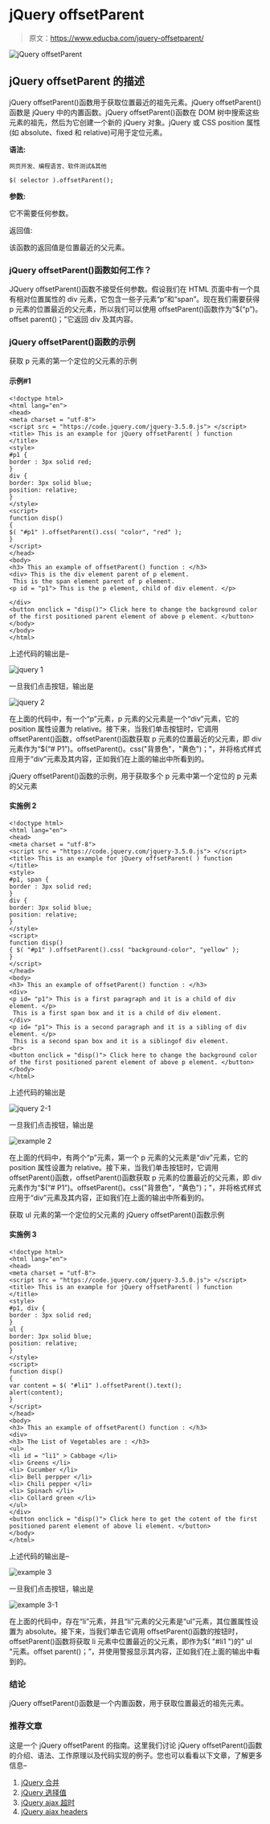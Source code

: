 # jQuery offsetParent

> 原文：<https://www.educba.com/jquery-offsetparent/>

![jQuery offsetParent](img/307286097ef17da2a65cb653ad69ad07.png)



## jQuery offsetParent 的描述

jQuery offsetParent()函数用于获取位置最近的祖先元素。jQuery offsetParent()函数是 jQuery 中的内置函数。jQuery offsetParent()函数在 DOM 树中搜索这些元素的祖先，然后为它创建一个新的 jQuery 对象。jQuery 或 CSS position 属性(如 absolute、fixed 和 relative)可用于定位元素。

**语法:**

<small>网页开发、编程语言、软件测试&其他</small>

```
$( selector ).offsetParent();
```

**参数:**

它不需要任何参数。

返回值:

该函数的返回值是位置最近的父元素。

### jQuery offsetParent()函数如何工作？

JQuery offsetParent()函数不接受任何参数。假设我们在 HTML 页面中有一个具有相对位置属性的 div 元素，它包含一些子元素“p”和“span”。现在我们需要获得 p 元素的位置最近的父元素，所以我们可以使用 offsetParent()函数作为“$(“p”)。offset parent()；"它返回 div 及其内容。

### jQuery offsetParent()函数的示例

获取 p 元素的第一个定位的父元素的示例

#### 示例#1

```
<!doctype html>
<html lang="en">
<head>
<meta charset = "utf-8">
<script src = "https://code.jquery.com/jquery-3.5.0.js"> </script>
<title> This is an example for jQuery offsetParent( ) function </title>
<style>
#p1 {
border : 3px solid red;
}
div {
border: 3px solid blue;
position: relative;
}
</style>
<script>
function disp()
{
$( "#p1" ).offsetParent().css( "color", "red" );
}
</script>
</head>
<body>
<h3> This an example of offsetParent() function : </h3>
<div> This is the div element parent of p element.
 This is the span element parent of p element.
<p id = "p1"> This is the p element, child of div element. </p>

</div>
<button onclick = "disp()"> Click here to change the background color of the first positioned parent element of above p element. </button>
</body>
</body>
</html>
```

上述代码的输出是–

![jquery 1](img/985dd2673e35f47e5148ba0459410a48.png)



一旦我们点击按钮，输出是

![jquery 2](img/9cbf704a406d3e8b0db0227a26b2b8cd.png)



在上面的代码中，有一个“p”元素，p 元素的父元素是一个“div”元素，它的 position 属性设置为 relative。接下来，当我们单击按钮时，它调用 offsetParent()函数，offsetParent()函数获取 p 元素的位置最近的父元素，即 div 元素作为“$(“# P1”)。offsetParent()。css("背景色"，"黄色")；"，并将格式样式应用于“div”元素及其内容，正如我们在上面的输出中所看到的。

jQuery offsetParent()函数的示例，用于获取多个 p 元素中第一个定位的 p 元素的父元素

#### 实施例 2

```
<!doctype html>
<html lang="en">
<head>
<meta charset = "utf-8">
<script src = "https://code.jquery.com/jquery-3.5.0.js"> </script>
<title> This is an example for jQuery offsetParent( ) function </title>
<style>
#p1, span {
border : 3px solid red;
}
div {
border: 3px solid blue;
position: relative;
}
</style>
<script>
function disp()
{ $( "#p1" ).offsetParent().css( "background-color", "yellow" );
}
</script>
</head>
<body>
<h3> This an example of offsetParent() function : </h3>
<div>
<p id= "p1"> This is a first paragraph and it is a child of div element. </p>
 This is a first span box and it is a child of div element. 
</div>
<p id= "p1"> This is a second paragraph and it is a sibling of div element. </p>
 This is a second span box and it is a siblingof div element. 
<br>
<button onclick = "disp()"> Click here to change the background color of the first positioned parent element of above p element. </button>
</body>
</html>
```

上述代码的输出是

![jquery 2-1](img/06421ea8341b676837fa10e9eca29e26.png)



一旦我们点击按钮，输出是

![example 2](img/2aeaed7321a052973f3712e0bf748f04.png)



在上面的代码中，有两个“p”元素，第一个 p 元素的父元素是“div”元素，它的 position 属性设置为 relative。接下来，当我们单击按钮时，它调用 offsetParent()函数，offsetParent()函数获取 p 元素的位置最近的父元素，即 div 元素作为“$(“# P1”)。offsetParent()。css("背景色"，"黄色")；"，并将格式样式应用于“div”元素及其内容，正如我们在上面的输出中所看到的。

获取 ul 元素的第一个定位的父元素的 jQuery offsetParent()函数示例

#### 实施例 3

```
<!doctype html>
<html lang="en">
<head>
<meta charset = "utf-8">
<script src = "https://code.jquery.com/jquery-3.5.0.js"> </script>
<title> This is an example for jQuery offsetParent( ) function </title>
<style>
#p1, div {
border : 3px solid red;
}
ul {
border: 3px solid blue;
position: relative;
}
</style>
<script>
function disp()
{
var content = $( "#li1" ).offsetParent().text();
alert(content);
}
</script>
</head>
<body>
<h3> This an example of offsetParent() function : </h3>
<div>
<h3> The List of Vegetables are : </h3>
<ul>
<li id = "li1" > Cabbage </li>
<li> Greens </li>
<li> Cucumber </li>
<li> Bell perpper </li>
<li> Chili pepper </li>
<li> Spinach </li>
<li> Collard green </li>
</ul>
</div>
<button onclick = "disp()"> Click here to get the cotent of the first positioned parent element of above li element. </button>
</body>
</html>
```

上述代码的输出是–

![example 3](img/ef22f293d5a948a3863ca1889473fce2.png)



一旦我们点击按钮，输出是

![example 3-1](img/5e1452befe0970ab36883615bfed6c28.png)



在上面的代码中，存在“li”元素，并且“li”元素的父元素是“ul”元素，其位置属性设置为 absolute。接下来，当我们单击它调用 offsetParent()函数的按钮时，offsetParent()函数将获取 li 元素中位置最近的父元素，即作为$( "#li1 ")的" ul "元素。offset parent()；”，并使用警报显示其内容，正如我们在上面的输出中看到的。

### 结论

jQuery offsetParent()函数是一个内置函数，用于获取位置最近的祖先元素。

### 推荐文章

这是一个 jQuery offsetParent 的指南。这里我们讨论 jQuery offsetParent()函数的介绍、语法、工作原理以及代码实现的例子。您也可以看看以下文章，了解更多信息–

1.  [jQuery 合并](https://www.educba.com/jquery-merge/)
2.  [jQuery 选择值](https://www.educba.com/jquery-select-value/)
3.  [jQuery ajax 超时](https://www.educba.com/jquery-ajax-timeout/)
4.  [jQuery ajax headers](https://www.educba.com/jquery-ajax-headers/)





